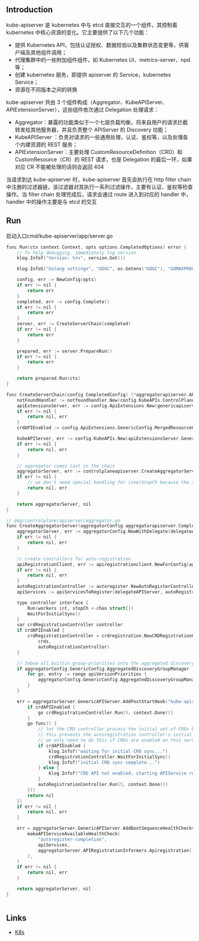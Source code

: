 ## Introduction



kube-apiserver 是 kubernetes 中与 etcd 直接交互的一个组件，其控制着 kubernetes 中核心资源的变化。它主要提供了以下几个功能：

- 提供 Kubernetes API，包括认证授权、数据校验以及集群状态变更等，供客户端及其他组件调用；
- 代理集群中的一些附加组件组件，如 Kubernetes UI、metrics-server、npd 等；
- 创建 kubernetes 服务，即提供 apiserver 的 Service，kubernetes Service；
- 资源在不同版本之间的转换




kube-apiserver 共由 3 个组件构成（Aggregator、KubeAPIServer、APIExtensionServer），这些组件依次通过 Delegation 处理请求：
- Aggregator：暴露的功能类似于一个七层负载均衡，将来自用户的请求拦截转发给其他服务器，并且负责整个 APIServer 的 Discovery 功能；
- KubeAPIServer ：负责对请求的一些通用处理，认证、鉴权等，以及处理各个内建资源的 REST 服务；
- APIExtensionServer：主要处理 CustomResourceDefinition（CRD）和 CustomResource（CR）的 REST 请求，也是 Delegation 的最后一环，如果对应 CR 不能被处理的话则会返回 404

当请求到达 kube-apiserver 时，kube-apiserver 首先会执行在 http filter chain 中注册的过滤器链，该过滤器对其执行一系列过滤操作，主要有认证、鉴权等检查操作。当 filter chain 处理完成后，请求会通过 route 进入到对应的 handler 中，handler 中的操作主要是与 etcd 的交互


## Run

启动入口cmd/kube-apiserver/app/server.go

```c
func Run(ctx context.Context, opts options.CompletedOptions) error {
    // To help debugging, immediately log version
    klog.Infof("Version: %+v", version.Get())

    klog.InfoS("Golang settings", "GOGC", os.Getenv("GOGC"), "GOMAXPROCS", os.Getenv("GOMAXPROCS"), "GOTRACEBACK", os.Getenv("GOTRACEBACK"))

    config, err := NewConfig(opts)
    if err != nil {
        return err
    }
    completed, err := config.Complete()
    if err != nil {
        return err
    }
    server, err := CreateServerChain(completed)
    if err != nil {
        return err
    }

    prepared, err := server.PrepareRun()
    if err != nil {
        return err
    }

    return prepared.Run(ctx)
}
```

```c
func CreateServerChain(config CompletedConfig) (*aggregatorapiserver.APIAggregator, error) {
    notFoundHandler := notfoundhandler.New(config.KubeAPIs.ControlPlane.Generic.Serializer, genericapifilters.NoMuxAndDiscoveryIncompleteKey)
    apiExtensionsServer, err := config.ApiExtensions.New(genericapiserver.NewEmptyDelegateWithCustomHandler(notFoundHandler))
    if err != nil {
        return nil, err
    }
    crdAPIEnabled := config.ApiExtensions.GenericConfig.MergedResourceConfig.ResourceEnabled(apiextensionsv1.SchemeGroupVersion.WithResource("customresourcedefinitions"))

    kubeAPIServer, err := config.KubeAPIs.New(apiExtensionsServer.GenericAPIServer)
    if err != nil {
        return nil, err
    }

    // aggregator comes last in the chain
    aggregatorServer, err := controlplaneapiserver.CreateAggregatorServer(config.Aggregator, kubeAPIServer.ControlPlane.GenericAPIServer, apiExtensionsServer.Informers.Apiextensions().V1().CustomResourceDefinitions(), crdAPIEnabled, apiVersionPriorities)
    if err != nil {
        // we don't need special handling for innerStopCh because the aggregator server doesn't create any go routines
        return nil, err
    }

    return aggregatorServer, nil
}
```


```c
// pkg/controlplane/apiserver/aggregator.go
func CreateAggregatorServer(aggregatorConfig aggregatorapiserver.CompletedConfig, delegateAPIServer genericapiserver.DelegationTarget, crds apiextensionsinformers.CustomResourceDefinitionInformer, crdAPIEnabled bool, apiVersionPriorities map[schema.GroupVersion]APIServicePriority) (*aggregatorapiserver.APIAggregator, error) {
    aggregatorServer, err := aggregatorConfig.NewWithDelegate(delegateAPIServer)
    if err != nil {
        return nil, err
    }

    // create controllers for auto-registration
    apiRegistrationClient, err := apiregistrationclient.NewForConfig(aggregatorConfig.GenericConfig.LoopbackClientConfig)
    if err != nil {
        return nil, err
    }
    autoRegistrationController := autoregister.NewAutoRegisterController(aggregatorServer.APIRegistrationInformers.Apiregistration().V1().APIServices(), apiRegistrationClient)
    apiServices := apiServicesToRegister(delegateAPIServer, autoRegistrationController, apiVersionPriorities)

    type controller interface {
        Run(workers int, stopCh <-chan struct{})
        WaitForInitialSync()
    }
    var crdRegistrationController controller
    if crdAPIEnabled {
        crdRegistrationController = crdregistration.NewCRDRegistrationController(
            crds,
            autoRegistrationController)
    }

    // Imbue all builtin group-priorities onto the aggregated discovery
    if aggregatorConfig.GenericConfig.AggregatedDiscoveryGroupManager != nil {
        for gv, entry := range apiVersionPriorities {
            aggregatorConfig.GenericConfig.AggregatedDiscoveryGroupManager.SetGroupVersionPriority(metav1.GroupVersion(gv), int(entry.Group), int(entry.Version))
        }
    }

    err = aggregatorServer.GenericAPIServer.AddPostStartHook("kube-apiserver-autoregistration", func(context genericapiserver.PostStartHookContext) error {
        if crdAPIEnabled {
            go crdRegistrationController.Run(5, context.Done())
        }
        go func() {
            // let the CRD controller process the initial set of CRDs before starting the autoregistration controller.
            // this prevents the autoregistration controller's initial sync from deleting APIServices for CRDs that still exist.
            // we only need to do this if CRDs are enabled on this server.  We can't use discovery because we are the source for discovery.
            if crdAPIEnabled {
                klog.Infof("waiting for initial CRD sync...")
                crdRegistrationController.WaitForInitialSync()
                klog.Infof("initial CRD sync complete...")
            } else {
                klog.Infof("CRD API not enabled, starting APIService registration without waiting for initial CRD sync")
            }
            autoRegistrationController.Run(5, context.Done())
        }()
        return nil
    })
    if err != nil {
        return nil, err
    }

    err = aggregatorServer.GenericAPIServer.AddBootSequenceHealthChecks(
        makeAPIServiceAvailableHealthCheck(
            "autoregister-completion",
            apiServices,
            aggregatorServer.APIRegistrationInformers.Apiregistration().V1().APIServices(),
        ),
    )
    if err != nil {
        return nil, err
    }

    return aggregatorServer, nil
}
```



```c

```




## Links

- [K8s](/docs/CS/Container/k8s/K8s.md)